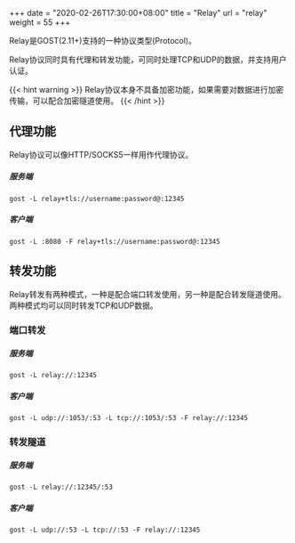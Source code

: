 +++
date = "2020-02-26T17:30:00+08:00"
title = "Relay"
url = "relay"
weight = 55
+++

Relay是GOST(2.11+)支持的一种协议类型(Protocol)。

Relay协议同时具有代理和转发功能，可同时处理TCP和UDP的数据，并支持用户认证。

{{< hint warning >}}
Relay协议本身不具备加密功能，如果需要对数据进行加密传输，可以配合加密隧道使用。
{{< /hint >}}

## 代理功能

Relay协议可以像HTTP/SOCKS5一样用作代理协议。

##### 服务端

```
gost -L relay+tls://username:password@:12345
```

##### 客户端

```
gost -L :8080 -F relay+tls://username:password@:12345
```

## 转发功能

Relay转发有两种模式，一种是配合端口转发使用，另一种是配合转发隧道使用。两种模式均可以同时转发TCP和UDP数据。

### 端口转发

##### 服务端

```
gost -L relay://:12345
```

##### 客户端

```
gost -L udp://:1053/:53 -L tcp://:1053/:53 -F relay://:12345
```

### 转发隧道

##### 服务端

```
gost -L relay://:12345/:53
```

##### 客户端

```
gost -L udp://:53 -L tcp://:53 -F relay://:12345
```